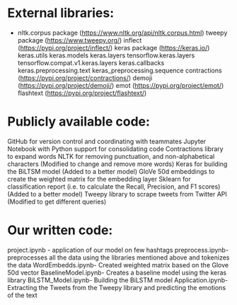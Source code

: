 # External libraries:

* nltk.corpus package (https://www.nltk.org/api/nltk.corpus.html)
tweepy package (https://www.tweepy.org/)
inflect (https://pypi.org/project/inflect/)
keras package (https://keras.io/)
keras.utils
keras.models
keras.layers
tensorflow.keras.layers
tensorflow.compat.v1.keras.layers
keras.callbacks
keras.preprocessing.text
keras_preprocessing.sequence
contractions (https://pypi.org/project/contractions/)
demoji (https://pypi.org/project/demoji/)
emot (https://pypi.org/project/emot/)
flashtext (https://pypi.org/project/flashtext/)


# Publicly available code:

GitHub for version control and coordinating with teammates
Jupyter Notebook with Python support for consolidating code
Contractions library to expand words
NLTK for removing  punctuation, and non-alphabetical characters (Modified to change and remove more words)
Keras for building the BiLTSM model (Added to a better model)
GloVe 50d embeddings to create the weighted matrix for the embedding layer
Sklearn for classification report (i.e. to calculate the Recall, Precision, and F1 scores) (Added to a better model)
Tweepy library to scrape tweets from Twitter API (Modified to get different queries)

# Our written code:

project.ipynb - application of our model on few hashtags
preprocess.ipynb-  preprocesses all the data using the libraries mentioned above and tokenizes the data
WordEmbedds.ipynb-  Created weighted matrix based on the Glove 50d vector
BaselineModel.ipynb- Creates a baseline model using the keras library
BiLSTM_Model.ipynb- Building the BiLSTM model
Application.ipynb- Extracting the Tweets from the Tweepy library and predicting the emotions of the text
